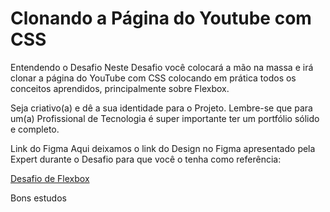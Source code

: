 <h1>Clonando a Página do Youtube com CSS</h1>

Entendendo o Desafio
Neste Desafio você colocará a mão na massa e irá clonar a página do YouTube com CSS colocando em prática todos os conceitos aprendidos, principalmente sobre Flexbox.

Seja criativo(a) e dê a sua identidade para o Projeto. Lembre-se que para um(a) Profissional de Tecnologia é super importante ter um portfólio sólido e completo.

Link do Figma
Aqui deixamos o link do Design no Figma apresentado pela Expert durante o Desafio para que você o tenha como referência:

<a href="https://www.figma.com/design/lrRWUZPKnqMDZrSDJmZxUS/Desafio-de-Flexbox---DIO?node-id=0-1&t=XpbZT77AiTcEpi8J-0">Desafio de Flexbox</a>

Bons estudos
